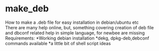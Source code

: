 # make_deb
How to make a .deb file for easy installation in debian/ubuntu etc\
There are many help online, but, something covering creation of deb file and dbconf related help in simple language, for newbee are missing\
Requirements:
*Working debian installation
*dekg, dpkg-deb,debconf commands available
*a little bit of shell script ideas
